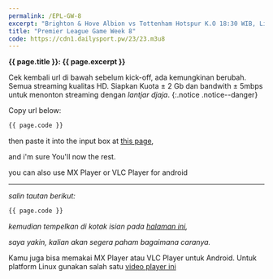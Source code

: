 ```yaml
---
permalink: /EPL-GW-8
excerpt: "Brighton & Hove Albion vs Tottenham Hotspur K.O 18:30 WIB, Liverpool FC vs Leicester City K.O 21:00 WIB, West Ham United vs Crystal Palace K.O 23:30 WIB"  
title: "Premier League Game Week 8"
code: https://cdn1.dailysport.pw/23/23.m3u8
---
```

**{{ page.title }}: {{ page.excerpt }}**

Cek kembali url di bawah sebelum kick-off, ada kemungkinan berubah. Semua streaming kualitas HD. Siapkan Kuota ± 2 Gb dan bandwith ± 5mbps untuk menonton streaming dengan _lantjar djaja_.
{:.notice .notice--danger}

Copy url below:

```html
{{ page.code }}
```

then paste it into the input box at [this page](https://mi.knoacc.org/online-m3u8-player),

and i'm sure You'll now the rest.

you can also use MX Player or VLC Player for android

----

_salin tautan berikut:_

```html
{{ page.code }}
```

_kemudian tempelkan di kotak isian pada [halaman ini](https://mi.knoacc.org/online-m3u8-player),_

_saya yakin, kalian akan segera paham bagaimana caranya._

Kamu juga bisa memakai MX Player atau VLC Player untuk Android.
Untuk platform Linux gunakan salah satu [video player ini](https://catetan.istimiwir.host/linux/best-open-source-video-players-for-linux/)
